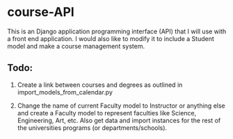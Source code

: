 # course-API

This is an Django application programming interface (API) that I will use with a front end application. I would also like to modify it to include a Student model and make a course management system.

## Todo:

1. Create a link between courses and degrees as outlined in import_models_from_calendar.py

2. Change the name of current Faculty model to Instructor or anything else and create a Faculty model to represent faculties like Science, Engineering, Art, etc. Also get data and import instances for the rest of the universities programs (or departments/schools).
